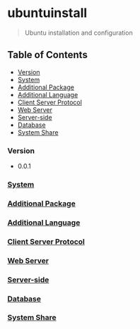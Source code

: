 # ubuntuinstall
> Ubuntu installation and configuration

## Table of Contents
* [Version](#version)
* [System](#system)
* [Additional Package](#additional-package)
* [Additional Language](#additional-language)
* [Client Server Protocol](#client-server-protocol)
* [Web Server](#web-server)
* [Server-side](#server-side)
* [Database](#database)
* [System Share](#system-share)

### Version
* 0.0.1

### [System](https://github.com/Cuates/ubuntuinstall/tree/main/system)

### [Additional Package](https://github.com/Cuates/ubuntuinstall/tree/main/additionallanguage)

### [Additional Language](https://github.com/Cuates/ubuntuinstall/tree/main/additionalpackage)

### [Client Server Protocol](https://github.com/Cuates/ubuntuinstall/tree/main/clientserverprotocol)

### [Web Server](https://github.com/Cuates/ubuntuinstall/tree/main/webserver)

### [Server-side](https://github.com/Cuates/ubuntuinstall/tree/main/serverside)

### [Database](https://github.com/Cuates/ubuntuinstall/tree/main/database)

### [System Share](https://github.com/Cuates/ubuntuinstall/tree/main/systemshare)
